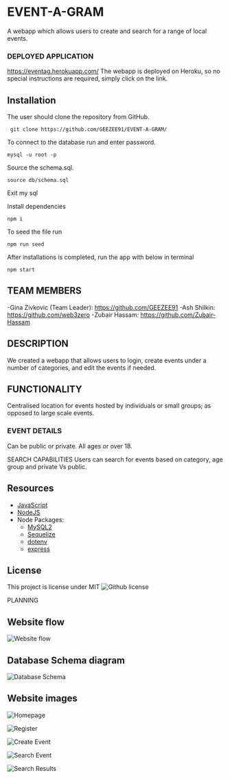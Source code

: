 # EVENT-A-GRAM

A webapp which allows users to create and search for a range of local events.

### DEPLOYED APPLICATION 
https://eventag.herokuapp.com/
The webapp is deployed on Heroku, so no special instructions are required, simply click on the link. 


## Installation
The user should clone the repository from GitHub. 

     git clone https://github.com/GEEZEE91/EVENT-A-GRAM/

To connect to the database run and enter password. 

    mysql -u root -p 

Source the schema.sql.

    source db/schema.sql
  
Exit my sql

Install dependencies

    npm i
  
To seed the file run

    npm run seed
 
After installations is completed, run the app with below in terminal

    npm start

## TEAM MEMBERS

-Gina Zivkovic (Team Leader): https://github.com/GEEZEE91
-Ash Shilkin: https://github.com/web3zero
-Zubair Hassam: https://github.com/Zubair-Hassam 

## DESCRIPTION 
We created a webapp that allows users to login, create events under a number of categories, and edit the events if needed.


## FUNCTIONALITY
Centralised location for events hosted by individuals or small groups; as opposed to large scale events. 


### EVENT DETAILS
Can be public or private. All ages or over 18. 


SEARCH CAPABILITIES
Users can search for events based on category, age group and private Vs public. 

## Resources
-   [JavaScript](https://developer.mozilla.org/en-US/docs/Web/JavaScript)
-   [NodeJS](https://nodejs.org/)
-   Node Packages:
    -   [MySQL2](https://www.npmjs.com/package/mysql2)
    -   [Sequelize](https://www.npmjs.com/package/sequelize)
    -   [dotenv](https://www.npmjs.com/package/dotenv)
    -   [express](https://www.npmjs.com/package/express)

## License 
This project is license under MIT
  ![Github license](http://img.shields.io/badge/license-MIT-blue.svg)

PLANNING

## Website flow
![Website flow](./public/images/website_flow.png)

## Database Schema diagram
![Database Schema](./public/images/db_schema_planning.png)

## Website images
![Homepage](./public/images/homepage.png)

![Register](./public/images/register.png)

![Create Event](./public/images/create_event.png)

![Search Event](./public/images/search_event.png)

![Search Results](./public/images/search_results.png)

